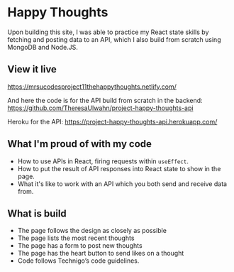# Happy Thoughts 

Upon building this site, I was able to practice my React state skills by fetching and posting data to an API, which I also build from scratch using MongoDB and Node.JS.

## View it live

https://mrsucodesproject11thehappythoughts.netlify.com/

And here the code is for the API build from scratch in the backend: https://github.com/TheresaUlwahn/project-happy-thoughts-api

Heroku for the API: https://project-happy-thoughts-api.herokuapp.com/

## What I'm proud of with my code

* How to use APIs in React, firing requests within `useEffect`.
* How to put the result of API responses into React state to show in the page.
* What it's like to work with an API which you both send and receive data from.

## What is build

* The page follows the design as closely as possible
* The page lists the most recent thoughts
* The page has a form to post new thoughts
* The page has the heart button to send likes on a thought
* Code follows Technigo’s code guidelines.


